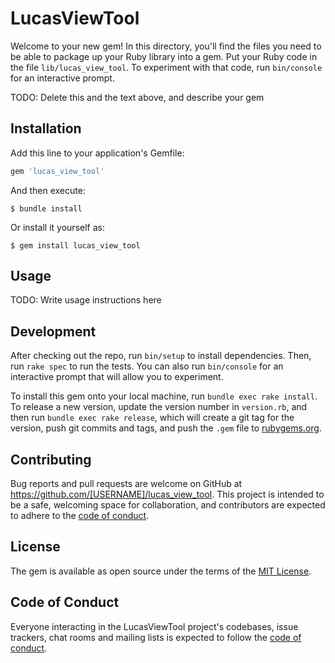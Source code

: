 # LucasViewTool

Welcome to your new gem! In this directory, you'll find the files you need to be able to package up your Ruby library into a gem. Put your Ruby code in the file `lib/lucas_view_tool`. To experiment with that code, run `bin/console` for an interactive prompt.

TODO: Delete this and the text above, and describe your gem

## Installation

Add this line to your application's Gemfile:

```ruby
gem 'lucas_view_tool'
```

And then execute:

    $ bundle install

Or install it yourself as:

    $ gem install lucas_view_tool

## Usage

TODO: Write usage instructions here

## Development

After checking out the repo, run `bin/setup` to install dependencies. Then, run `rake spec` to run the tests. You can also run `bin/console` for an interactive prompt that will allow you to experiment.

To install this gem onto your local machine, run `bundle exec rake install`. To release a new version, update the version number in `version.rb`, and then run `bundle exec rake release`, which will create a git tag for the version, push git commits and tags, and push the `.gem` file to [rubygems.org](https://rubygems.org).

## Contributing

Bug reports and pull requests are welcome on GitHub at https://github.com/[USERNAME]/lucas_view_tool. This project is intended to be a safe, welcoming space for collaboration, and contributors are expected to adhere to the [code of conduct](https://github.com/[USERNAME]/lucas_view_tool/blob/master/CODE_OF_CONDUCT.md).


## License

The gem is available as open source under the terms of the [MIT License](https://opensource.org/licenses/MIT).

## Code of Conduct

Everyone interacting in the LucasViewTool project's codebases, issue trackers, chat rooms and mailing lists is expected to follow the [code of conduct](https://github.com/[USERNAME]/lucas_view_tool/blob/master/CODE_OF_CONDUCT.md).
